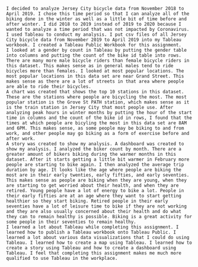 	I decided to analyze Jersey City bicycle data from November 2018 to April 2019. I chose this time period so that I can analyze all of the biking done in the winter as well as a little bit of time before and after winter. I did 2018 to 2019 instead of 2019 to 2020 because I wanted to analyze a time period that was not impacted by Coronavirus. I used Tableau to conduct my analysis. I put csv files of all Jersey City bicycle data from November 2019 to April 2019 into my Tableau workbook. I created a Tableau Public Workbook for this assignment. 
	I looked at a gender by count in Tableau by putting the gender table into columns and putting the count of the bike id table into rows. There are many more male bicycle riders than female bicycle riders in this dataset. This makes sense as in general males tend to ride bicycles more than females. I looked at most popular locations. The most popular locations in this data set are near Grand Street. This makes sense as there are a lot of streets in that area where people are able to ride their bicycles.
	A chart was created that shows the top 10 stations in this dataset. These are the stations where people are bicycling the most. The most popular station is the Grove St PATH station, which makes sense as it is the train station in Jersey City that most people use. After analyzing peak hours in winter months by putting the hour of the start time in columns and the count of the bike id in rows, I found that the times at which people are bicyling the most in this data set are 8AM and 6PM. This makes sense, as some people may be biking to and from work, and other people may go biking as a form of exercise before and after work.
	A story was created to show my analysis. A dashboard was created to show my analysis. I analyzed the biker count by month. There are a greater amount of bikers biking during the warmer months in this dataset. After it starts getting a little bit warmer in February more people are starting to bike again. I then analyzed the average trip duration by age. It looks like the age where people are biking the most are in their early twenties, early fifties, and early seventies. This makes sense as people are biking when they are young, when they are starting to get worried about their health, and when they are retired. Young people have a lot of energy to bike a lot. People in their early fifties are at an age where they want to start getting healthier so they start biking. Retired people in their early seventies have a lot of leisure time to bike if they are not working and they are also usually concerned about their health and do what they can to remain healthy is possible. Biking is a great activity for some people in their seventies to remain healthy.
	I learned a lot about Tableau while completing this assignment. I learned how to publish a Tableau workbook onto Tableau Public. I learned a lot about various data visualizations that I could do using Tableau. I learned how to create a map using Tableau. I learned how to create a story using Tableau and how to create a dashboard using Tableau. I feel that completing this assignment makes me much more qualified to use Tableau in the workplace.
	

